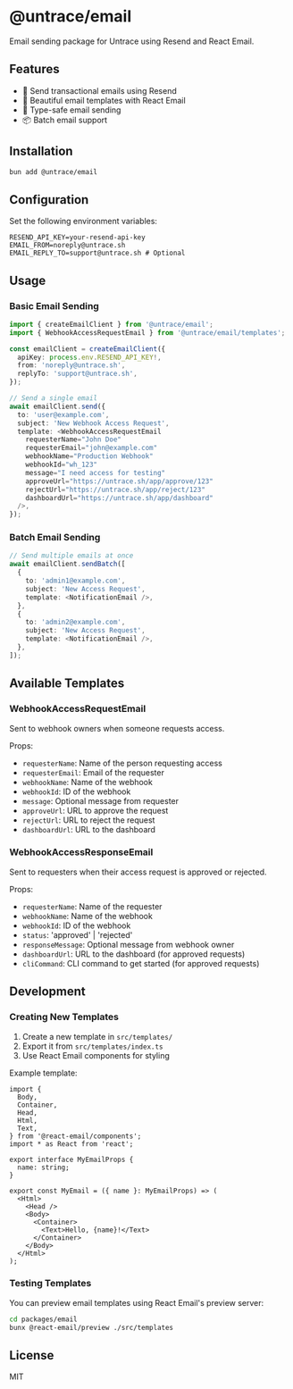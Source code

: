 # @untrace/email

Email sending package for Untrace using Resend and React Email.

## Features

- 📧 Send transactional emails using Resend
- 🎨 Beautiful email templates with React Email
- 🔧 Type-safe email sending
- 📦 Batch email support

## Installation

```bash
bun add @untrace/email
```

## Configuration

Set the following environment variables:

```env
RESEND_API_KEY=your-resend-api-key
EMAIL_FROM=noreply@untrace.sh
EMAIL_REPLY_TO=support@untrace.sh # Optional
```

## Usage

### Basic Email Sending

```typescript
import { createEmailClient } from '@untrace/email';
import { WebhookAccessRequestEmail } from '@untrace/email/templates';

const emailClient = createEmailClient({
  apiKey: process.env.RESEND_API_KEY!,
  from: 'noreply@untrace.sh',
  replyTo: 'support@untrace.sh',
});

// Send a single email
await emailClient.send({
  to: 'user@example.com',
  subject: 'New Webhook Access Request',
  template: <WebhookAccessRequestEmail
    requesterName="John Doe"
    requesterEmail="john@example.com"
    webhookName="Production Webhook"
    webhookId="wh_123"
    message="I need access for testing"
    approveUrl="https://untrace.sh/app/approve/123"
    rejectUrl="https://untrace.sh/app/reject/123"
    dashboardUrl="https://untrace.sh/app/dashboard"
  />,
});
```

### Batch Email Sending

```typescript
// Send multiple emails at once
await emailClient.sendBatch([
  {
    to: 'admin1@example.com',
    subject: 'New Access Request',
    template: <NotificationEmail />,
  },
  {
    to: 'admin2@example.com',
    subject: 'New Access Request',
    template: <NotificationEmail />,
  },
]);
```

## Available Templates

### WebhookAccessRequestEmail

Sent to webhook owners when someone requests access.

Props:
- `requesterName`: Name of the person requesting access
- `requesterEmail`: Email of the requester
- `webhookName`: Name of the webhook
- `webhookId`: ID of the webhook
- `message`: Optional message from requester
- `approveUrl`: URL to approve the request
- `rejectUrl`: URL to reject the request
- `dashboardUrl`: URL to the dashboard

### WebhookAccessResponseEmail

Sent to requesters when their access request is approved or rejected.

Props:
- `requesterName`: Name of the requester
- `webhookName`: Name of the webhook
- `webhookId`: ID of the webhook
- `status`: 'approved' | 'rejected'
- `responseMessage`: Optional message from webhook owner
- `dashboardUrl`: URL to the dashboard (for approved requests)
- `cliCommand`: CLI command to get started (for approved requests)

## Development

### Creating New Templates

1. Create a new template in `src/templates/`
2. Export it from `src/templates/index.ts`
3. Use React Email components for styling

Example template:

```tsx
import {
  Body,
  Container,
  Head,
  Html,
  Text,
} from '@react-email/components';
import * as React from 'react';

export interface MyEmailProps {
  name: string;
}

export const MyEmail = ({ name }: MyEmailProps) => (
  <Html>
    <Head />
    <Body>
      <Container>
        <Text>Hello, {name}!</Text>
      </Container>
    </Body>
  </Html>
);
```

### Testing Templates

You can preview email templates using React Email's preview server:

```bash
cd packages/email
bunx @react-email/preview ./src/templates
```

## License

MIT